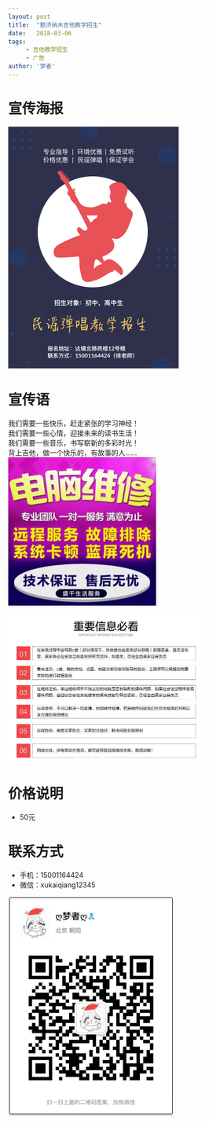 ```yaml
---
layout: post
title:  "额济纳木吉他教学招生"
date:   2018-03-06
tags:
     - 吉他教学招生
     - 广告
author: '梦者'
---
```

# 宣传海报

<img src="/img/gteach.png" class="img-thumbnail" style="zoom:50%" />

# 宣传语
我们需要一些快乐，赶走紧张的学习神经！<br/>
我们需要一些心情，迎接未来的读书生活！<br/>
我们需要一些音乐，书写崭新的多彩时光！<br/>
背上吉他，做一个快乐的，有故事的人……
<img src="/img/diannao.jpeg" class="img-thumbnail" style="zoom:50%" />

<img src="/img/weixiu.jpeg" class="img-thumbnail" style="zoom:50%" />

# 价格说明

* 50元

# 联系方式
 
 * 手机：15001164424
 * 微信：xukaiqiang12345
 <img src="/img/weixin.jpeg" class="img-thumbnail" style="zoom:50%" />

 